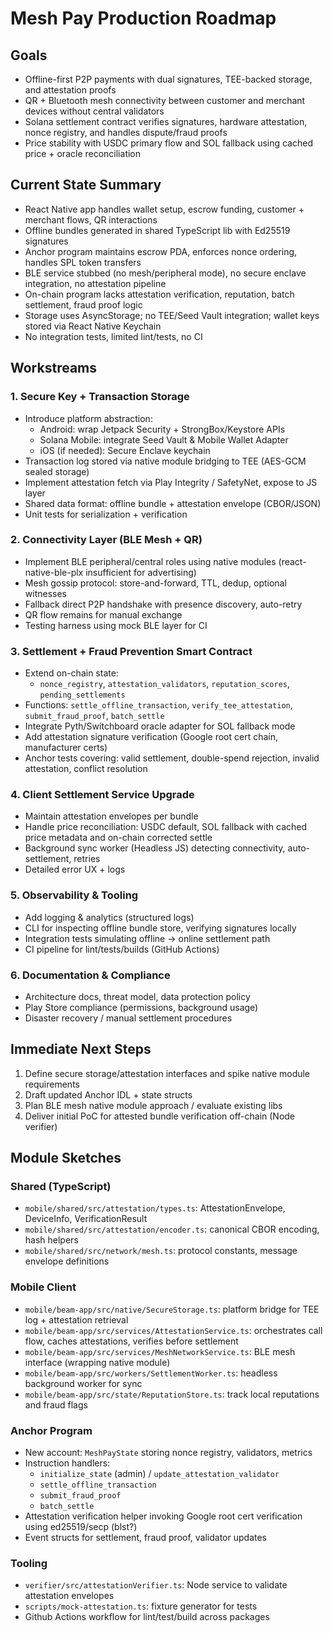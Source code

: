 # Mesh Pay Production Roadmap

## Goals

- Offline-first P2P payments with dual signatures, TEE-backed storage, and attestation proofs
- QR + Bluetooth mesh connectivity between customer and merchant devices without central validators
- Solana settlement contract verifies signatures, hardware attestation, nonce registry, and handles dispute/fraud proofs
- Price stability with USDC primary flow and SOL fallback using cached price + oracle reconciliation

## Current State Summary

- React Native app handles wallet setup, escrow funding, customer + merchant flows, QR interactions
- Offline bundles generated in shared TypeScript lib with Ed25519 signatures
- Anchor program maintains escrow PDA, enforces nonce ordering, handles SPL token transfers
- BLE service stubbed (no mesh/peripheral mode), no secure enclave integration, no attestation pipeline
- On-chain program lacks attestation verification, reputation, batch settlement, fraud proof logic
- Storage uses AsyncStorage; no TEE/Seed Vault integration; wallet keys stored via React Native Keychain
- No integration tests, limited lint/tests, no CI

## Workstreams

### 1. Secure Key + Transaction Storage
- Introduce platform abstraction:
  - Android: wrap Jetpack Security + StrongBox/Keystore APIs
  - Solana Mobile: integrate Seed Vault & Mobile Wallet Adapter
  - iOS (if needed): Secure Enclave keychain
- Transaction log stored via native module bridging to TEE (AES-GCM sealed storage)
- Implement attestation fetch via Play Integrity / SafetyNet, expose to JS layer
- Shared data format: offline bundle + attestation envelope (CBOR/JSON)
- Unit tests for serialization + verification

### 2. Connectivity Layer (BLE Mesh + QR)
- Implement BLE peripheral/central roles using native modules (react-native-ble-plx insufficient for advertising)
- Mesh gossip protocol: store-and-forward, TTL, dedup, optional witnesses
- Fallback direct P2P handshake with presence discovery, auto-retry
- QR flow remains for manual exchange
- Testing harness using mock BLE layer for CI

### 3. Settlement + Fraud Prevention Smart Contract
- Extend on-chain state:
  - `nonce_registry`, `attestation_validators`, `reputation_scores`, `pending_settlements`
- Functions: `settle_offline_transaction`, `verify_tee_attestation`, `submit_fraud_proof`, `batch_settle`
- Integrate Pyth/Switchboard oracle adapter for SOL fallback mode
- Add attestation signature verification (Google root cert chain, manufacturer certs)
- Anchor tests covering: valid settlement, double-spend rejection, invalid attestation, conflict resolution

### 4. Client Settlement Service Upgrade
- Maintain attestation envelopes per bundle
- Handle price reconciliation: USDC default, SOL fallback with cached price metadata and on-chain corrected settle
- Background sync worker (Headless JS) detecting connectivity, auto-settlement, retries
- Detailed error UX + logs

### 5. Observability & Tooling
- Add logging & analytics (structured logs)
- CLI for inspecting offline bundle store, verifying signatures locally
- Integration tests simulating offline -> online settlement path
- CI pipeline for lint/tests/builds (GitHub Actions)

### 6. Documentation & Compliance
- Architecture docs, threat model, data protection policy
- Play Store compliance (permissions, background usage)
- Disaster recovery / manual settlement procedures

## Immediate Next Steps
1. Define secure storage/attestation interfaces and spike native module requirements
2. Draft updated Anchor IDL + state structs
3. Plan BLE mesh native module approach / evaluate existing libs
4. Deliver initial PoC for attested bundle verification off-chain (Node verifier)


## Module Sketches

### Shared (TypeScript)
- `mobile/shared/src/attestation/types.ts`: AttestationEnvelope, DeviceInfo, VerificationResult
- `mobile/shared/src/attestation/encoder.ts`: canonical CBOR encoding, hash helpers
- `mobile/shared/src/network/mesh.ts`: protocol constants, message envelope definitions

### Mobile Client
- `mobile/beam-app/src/native/SecureStorage.ts`: platform bridge for TEE log + attestation retrieval
- `mobile/beam-app/src/services/AttestationService.ts`: orchestrates call flow, caches attestations, verifies before settlement
- `mobile/beam-app/src/services/MeshNetworkService.ts`: BLE mesh interface (wrapping native module)
- `mobile/beam-app/src/workers/SettlementWorker.ts`: headless background worker for sync
- `mobile/beam-app/src/state/ReputationStore.ts`: track local reputations and fraud flags

### Anchor Program
- New account: `MeshPayState` storing nonce registry, validators, metrics
- Instruction handlers:
  - `initialize_state` (admin) / `update_attestation_validator`
  - `settle_offline_transaction`
  - `submit_fraud_proof`
  - `batch_settle`
- Attestation verification helper invoking Google root cert verification using ed25519/secp (blst?)
- Event structs for settlement, fraud proof, validator updates

### Tooling
- `verifier/src/attestationVerifier.ts`: Node service to validate attestation envelopes
- `scripts/mock-attestation.ts`: fixture generator for tests
- Github Actions workflow for lint/test/build across packages


